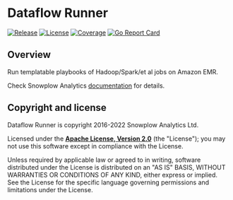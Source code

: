 # Dataflow Runner

[![Release][release-image]][releases] [![License][license-image]][license] [![Coverage][coveralls-image]][coveralls] [![Go Report Card][go-report-image]][go-report]

## Overview

Run templatable playbooks of Hadoop/Spark/et al jobs on Amazon EMR.

Check Snowplow Analytics [documentation](https://docs.snowplowanalytics.com/docs/pipeline-components-and-applications/dataflow-runner/) for details.

## Copyright and license

Dataflow Runner is copyright 2016-2022 Snowplow Analytics Ltd.

Licensed under the **[Apache License, Version 2.0][license]** (the "License");
you may not use this software except in compliance with the License.

Unless required by applicable law or agreed to in writing, software
distributed under the License is distributed on an "AS IS" BASIS,
WITHOUT WARRANTIES OR CONDITIONS OF ANY KIND, either express or implied.
See the License for the specific language governing permissions and
limitations under the License.

[release-image]: https://img.shields.io/badge/release-0.7.3-6ad7e5.svg?style=flat
[releases]: https://github.com/snowplow/dataflow-runner/releases

[license-image]: https://img.shields.io/badge/license-Apache--2-blue.svg?style=flat
[license]: http://www.apache.org/licenses/LICENSE-2.0

[coveralls-image]: https://coveralls.io/repos/github/snowplow/dataflow-runner/badge.svg
[coveralls]: https://coveralls.io/github/snowplow/dataflow-runner

[go-report-image]: https://goreportcard.com/badge/github.com/snowplow/dataflow-runner
[go-report]: https://goreportcard.com/report/github.com/snowplow/dataflow-runner
